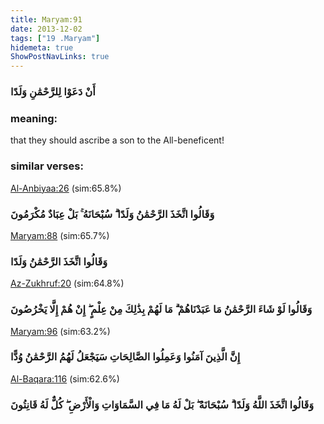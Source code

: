 ```yaml
---
title: Maryam:91
date: 2013-12-02
tags: ["19 .Maryam"]
hidemeta: true 
ShowPostNavLinks: true 
---
```

### أَنْ دَعَوْا لِلرَّحْمَٰنِ وَلَدًا
### meaning: 
that they should ascribe a son to the All-beneficent!
### similar verses: 

[Al-Anbiyaa:26](/21/26) (sim:65.8%)

### وَقَالُوا اتَّخَذَ الرَّحْمَٰنُ وَلَدًا ۗ سُبْحَانَهُ ۚ بَلْ عِبَادٌ مُكْرَمُونَ

[Maryam:88](/19/88) (sim:65.7%)

### وَقَالُوا اتَّخَذَ الرَّحْمَٰنُ وَلَدًا

[Az-Zukhruf:20](/43/20) (sim:64.8%)

### وَقَالُوا لَوْ شَاءَ الرَّحْمَٰنُ مَا عَبَدْنَاهُمْ ۗ مَا لَهُمْ بِذَٰلِكَ مِنْ عِلْمٍ ۖ إِنْ هُمْ إِلَّا يَخْرُصُونَ

[Maryam:96](/19/96) (sim:63.2%)

### إِنَّ الَّذِينَ آمَنُوا وَعَمِلُوا الصَّالِحَاتِ سَيَجْعَلُ لَهُمُ الرَّحْمَٰنُ وُدًّا

[Al-Baqara:116](/2/116) (sim:62.6%)

### وَقَالُوا اتَّخَذَ اللَّهُ وَلَدًا ۗ سُبْحَانَهُ ۖ بَلْ لَهُ مَا فِي السَّمَاوَاتِ وَالْأَرْضِ ۖ كُلٌّ لَهُ قَانِتُونَ
